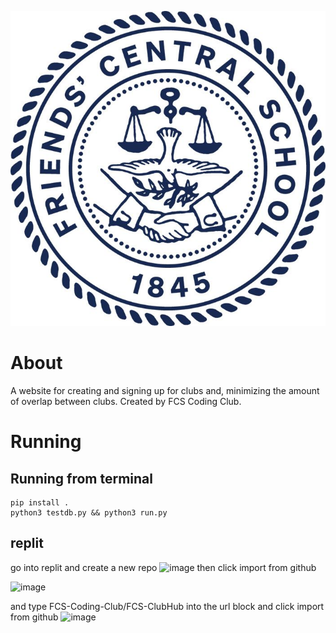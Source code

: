 
![place holder image maybe](https://github.com/FCS-Coding-Club/FCS-ClubHub/blob/main/app/static/img/FCS_Logo.jpeg?raw=true)
<!-- image mostly to make the readme look less empty -->
# About
A website for creating and signing up for clubs and, minimizing the amount of overlap between clubs. Created by FCS Coding Club.

# Running
## Running from terminal
```
pip install .
python3 testdb.py && python3 run.py
```
## replit
go into replit and create a new repo
![image](https://user-images.githubusercontent.com/64783657/144875955-3a5613af-7e64-446c-a882-936dfa660d40.png)
then click import from github

![image](https://user-images.githubusercontent.com/64783657/144876783-cbe464e9-ffd9-47af-b0dc-0db2d061040c.png)

and type FCS-Coding-Club/FCS-ClubHub into the url block and click import from github
![image](https://user-images.githubusercontent.com/64783657/144894097-16a06ffc-d112-43f1-81c0-cf78f0919dd1.png)
